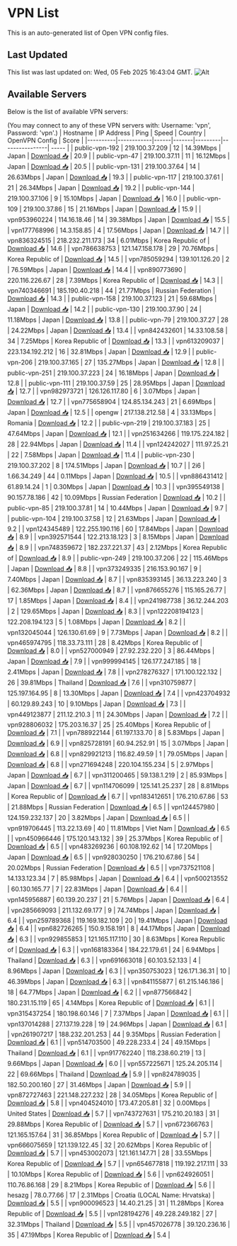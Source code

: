 # VPN List

This is an auto-generated list of Open VPN config files.

## Last Updated

This list was last updated on: Wed, 05 Feb 2025 16:43:04 GMT.
![Alt](https://repobeats.axiom.co/api/embed/186b98318ef1479477931607c1ad7d823f12451f.svg "Repobeats analytics image")

## Available Servers

Below is the list of available VPN servers:

(You may connect to any of these VPN servers with: Username: 'vpn', Password: 'vpn'.)
| Hostname | IP Address | Ping | Speed | Country | OpenVPN Config | Score |
|----------|------------|------|-------|---------|----------------| ----- |
| public-vpn-192 | 219.100.37.209 | 12 | 14.39Mbps | Japan | [Download 📥](./configs/server_0_JP.ovpn) | 20.9 |
| public-vpn-47 | 219.100.37.11 | 11 | 16.12Mbps | Japan | [Download 📥](./configs/server_1_JP.ovpn) | 20.5 |
| public-vpn-131 | 219.100.37.64 | 14 | 26.63Mbps | Japan | [Download 📥](./configs/server_2_JP.ovpn) | 19.3 |
| public-vpn-117 | 219.100.37.61 | 21 | 26.34Mbps | Japan | [Download 📥](./configs/server_3_JP.ovpn) | 19.2 |
| public-vpn-144 | 219.100.37.106 | 9 | 15.10Mbps | Japan | [Download 📥](./configs/server_4_JP.ovpn) | 16.0 |
| public-vpn-109 | 219.100.37.86 | 15 | 21.16Mbps | Japan | [Download 📥](./configs/server_5_JP.ovpn) | 15.9 |
| vpn953960224 | 114.16.18.46 | 14 | 39.38Mbps | Japan | [Download 📥](./configs/server_6_JP.ovpn) | 15.5 |
| vpn177768996 | 14.3.158.85 | 4 | 17.56Mbps | Japan | [Download 📥](./configs/server_7_JP.ovpn) | 14.7 |
| vpn836324515 | 218.232.211.173 | 34 | 6.01Mbps | Korea Republic of | [Download 📥](./configs/server_8_KR.ovpn) | 14.6 |
| vpn786638753 | 121.147.158.178 | 29 | 70.76Mbps | Korea Republic of | [Download 📥](./configs/server_9_KR.ovpn) | 14.5 |
| vpn785059294 | 139.101.126.20 | 2 | 76.59Mbps | Japan | [Download 📥](./configs/server_10_JP.ovpn) | 14.4 |
| vpn890773690 | 220.116.226.67 | 28 | 7.39Mbps | Korea Republic of | [Download 📥](./configs/server_11_KR.ovpn) | 14.3 |
| vpn740346691 | 185.190.40.218 | 44 | 21.77Mbps | Russian Federation | [Download 📥](./configs/server_12_RU.ovpn) | 14.3 |
| public-vpn-158 | 219.100.37.123 | 21 | 59.68Mbps | Japan | [Download 📥](./configs/server_13_JP.ovpn) | 14.2 |
| public-vpn-130 | 219.100.37.90 | 24 | 11.18Mbps | Japan | [Download 📥](./configs/server_14_JP.ovpn) | 13.8 |
| public-vpn-79 | 219.100.37.27 | 28 | 24.22Mbps | Japan | [Download 📥](./configs/server_15_JP.ovpn) | 13.4 |
| vpn842432601 | 14.33.108.58 | 34 | 7.25Mbps | Korea Republic of | [Download 📥](./configs/server_16_KR.ovpn) | 13.3 |
| vpn613209037 | 223.134.192.212 | 16 | 32.81Mbps | Japan | [Download 📥](./configs/server_17_JP.ovpn) | 12.9 |
| public-vpn-206 | 219.100.37.165 | 27 | 135.27Mbps | Japan | [Download 📥](./configs/server_18_JP.ovpn) | 12.8 |
| public-vpn-251 | 219.100.37.223 | 24 | 16.18Mbps | Japan | [Download 📥](./configs/server_19_JP.ovpn) | 12.8 |
| public-vpn-111 | 219.100.37.59 | 25 | 28.95Mbps | Japan | [Download 📥](./configs/server_20_JP.ovpn) | 12.7 |
| vpn982973721 | 126.126.117.80 | 6 | 3.07Mbps | Japan | [Download 📥](./configs/server_21_JP.ovpn) | 12.7 |
| vpn775658904 | 124.85.134.243 | 21 | 6.69Mbps | Japan | [Download 📥](./configs/server_22_JP.ovpn) | 12.5 |
| opengw | 217.138.212.58 | 4 | 33.13Mbps | Romania | [Download 📥](./configs/server_23_RO.ovpn) | 12.2 |
| public-vpn-219 | 219.100.37.183 | 25 | 47.64Mbps | Japan | [Download 📥](./configs/server_24_JP.ovpn) | 12.1 |
| vpn251634266 | 119.175.224.182 | 28 | 22.94Mbps | Japan | [Download 📥](./configs/server_25_JP.ovpn) | 11.4 |
| vpn124242027 | 111.97.25.21 | 22 | 7.58Mbps | Japan | [Download 📥](./configs/server_26_JP.ovpn) | 11.4 |
| public-vpn-230 | 219.100.37.202 | 8 | 174.51Mbps | Japan | [Download 📥](./configs/server_27_JP.ovpn) | 10.7 |
| 2i6 | 1.66.34.249 | 44 | 0.11Mbps | Japan | [Download 📥](./configs/server_28_JP.ovpn) | 10.5 |
| vpn886431412 | 61.89.14.24 | 1 | 0.30Mbps | Japan | [Download 📥](./configs/server_29_JP.ovpn) | 10.3 |
| vpn395549138 | 90.157.78.186 | 42 | 10.09Mbps | Russian Federation | [Download 📥](./configs/server_30_RU.ovpn) | 10.2 |
| public-vpn-85 | 219.100.37.81 | 14 | 10.44Mbps | Japan | [Download 📥](./configs/server_31_JP.ovpn) | 9.7 |
| public-vpn-104 | 219.100.37.58 | 12 | 21.63Mbps | Japan | [Download 📥](./configs/server_32_JP.ovpn) | 9.2 |
| vpn124345489 | 122.255.190.116 | 60 | 17.84Mbps | Japan | [Download 📥](./configs/server_33_JP.ovpn) | 8.9 |
| vpn392571544 | 122.213.18.123 | 3 | 8.15Mbps | Japan | [Download 📥](./configs/server_34_JP.ovpn) | 8.9 |
| vpn748359672 | 182.237.221.37 | 43 | 2.12Mbps | Korea Republic of | [Download 📥](./configs/server_35_KR.ovpn) | 8.9 |
| public-vpn-249 | 219.100.37.206 | 22 | 115.46Mbps | Japan | [Download 📥](./configs/server_36_JP.ovpn) | 8.8 |
| vpn373249335 | 216.153.90.167 | 9 | 7.40Mbps | Japan | [Download 📥](./configs/server_37_JP.ovpn) | 8.7 |
| vpn835393145 | 36.13.223.240 | 3 | 62.36Mbps | Japan | [Download 📥](./configs/server_38_JP.ovpn) | 8.7 |
| vpn876655276 | 115.165.26.77 | 17 | 1.85Mbps | Japan | [Download 📥](./configs/server_39_JP.ovpn) | 8.4 |
| vpn241987738 | 36.12.244.203 | 2 | 129.65Mbps | Japan | [Download 📥](./configs/server_40_JP.ovpn) | 8.3 |
| vpn122208194123 | 122.208.194.123 | 5 | 1.08Mbps | Japan | [Download 📥](./configs/server_41_JP.ovpn) | 8.2 |
| vpn132045044 | 126.130.61.69 | 9 | 7.73Mbps | Japan | [Download 📥](./configs/server_42_JP.ovpn) | 8.2 |
| vpn465974795 | 118.33.73.111 | 28 | 8.42Mbps | Korea Republic of | [Download 📥](./configs/server_43_KR.ovpn) | 8.0 |
| vpn527000949 | 27.92.232.220 | 3 | 86.44Mbps | Japan | [Download 📥](./configs/server_44_JP.ovpn) | 7.9 |
| vpn999994145 | 126.177.247.185 | 18 | 2.41Mbps | Japan | [Download 📥](./configs/server_45_JP.ovpn) | 7.8 |
| vpn278276327 | 171.100.122.132 | 26 | 39.81Mbps | Thailand | [Download 📥](./configs/server_46_TH.ovpn) | 7.6 |
| vpn310759877 | 125.197.164.95 | 8 | 13.30Mbps | Japan | [Download 📥](./configs/server_47_JP.ovpn) | 7.4 |
| vpn423704932 | 60.129.89.243 | 10 | 9.10Mbps | Japan | [Download 📥](./configs/server_48_JP.ovpn) | 7.3 |
| vpn449123877 | 211.12.210.3 | 11 | 24.30Mbps | Japan | [Download 📥](./configs/server_49_JP.ovpn) | 7.2 |
| vpn928806032 | 175.203.16.37 | 25 | 25.40Mbps | Korea Republic of | [Download 📥](./configs/server_50_KR.ovpn) | 7.1 |
| vpn788922144 | 61.197.133.70 | 8 | 5.83Mbps | Japan | [Download 📥](./configs/server_51_JP.ovpn) | 6.9 |
| vpn825728191 | 60.94.252.91 | 15 | 3.07Mbps | Japan | [Download 📥](./configs/server_52_JP.ovpn) | 6.8 |
| vpn829921213 | 116.82.49.59 | 1 | 79.05Mbps | Japan | [Download 📥](./configs/server_53_JP.ovpn) | 6.8 |
| vpn271694248 | 220.104.155.234 | 5 | 2.97Mbps | Japan | [Download 📥](./configs/server_54_JP.ovpn) | 6.7 |
| vpn311200465 | 59.138.1.219 | 2 | 85.93Mbps | Japan | [Download 📥](./configs/server_55_JP.ovpn) | 6.7 |
| vpn114706099 | 125.141.25.237 | 28 | 8.81Mbps | Korea Republic of | [Download 📥](./configs/server_56_KR.ovpn) | 6.7 |
| vpn183412651 | 176.210.67.86 | 53 | 21.88Mbps | Russian Federation | [Download 📥](./configs/server_57_RU.ovpn) | 6.5 |
| vpn124457980 | 124.159.232.137 | 20 | 3.82Mbps | Japan | [Download 📥](./configs/server_58_JP.ovpn) | 6.5 |
| vpn919706445 | 113.22.13.69 | 40 | 11.81Mbps | Viet Nam | [Download 📥](./configs/server_59_VN.ovpn) | 6.5 |
| vpn450966446 | 175.120.143.132 | 39 | 25.37Mbps | Korea Republic of | [Download 📥](./configs/server_60_KR.ovpn) | 6.5 |
| vpn483269236 | 60.108.192.62 | 14 | 17.20Mbps | Japan | [Download 📥](./configs/server_61_JP.ovpn) | 6.5 |
| vpn928030250 | 176.210.67.86 | 54 | 20.02Mbps | Russian Federation | [Download 📥](./configs/server_62_RU.ovpn) | 6.5 |
| vpn737521108 | 14.133.123.34 | 7 | 85.98Mbps | Japan | [Download 📥](./configs/server_63_JP.ovpn) | 6.4 |
| vpn500213552 | 60.130.165.77 | 7 | 22.83Mbps | Japan | [Download 📥](./configs/server_64_JP.ovpn) | 6.4 |
| vpn145956887 | 60.139.20.237 | 21 | 5.76Mbps | Japan | [Download 📥](./configs/server_65_JP.ovpn) | 6.4 |
| vpn285669093 | 211.132.69.177 | 9 | 74.74Mbps | Japan | [Download 📥](./configs/server_66_JP.ovpn) | 6.4 |
| vpn259789368 | 119.169.182.109 | 20 | 19.41Mbps | Japan | [Download 📥](./configs/server_67_JP.ovpn) | 6.4 |
| vpn682726265 | 150.9.158.191 | 8 | 44.17Mbps | Japan | [Download 📥](./configs/server_68_JP.ovpn) | 6.3 |
| vpn929855853 | 121.165.117.110 | 30 | 8.63Mbps | Korea Republic of | [Download 📥](./configs/server_69_KR.ovpn) | 6.3 |
| vpn168183364 | 184.22.179.61 | 24 | 6.94Mbps | Thailand | [Download 📥](./configs/server_70_TH.ovpn) | 6.3 |
| vpn691663018 | 60.103.52.133 | 4 | 8.96Mbps | Japan | [Download 📥](./configs/server_71_JP.ovpn) | 6.3 |
| vpn350753023 | 126.171.36.31 | 10 | 46.39Mbps | Japan | [Download 📥](./configs/server_72_JP.ovpn) | 6.3 |
| vpn841155877 | 61.215.146.186 | 18 | 64.77Mbps | Japan | [Download 📥](./configs/server_73_JP.ovpn) | 6.2 |
| vpn877566842 | 180.231.15.119 | 65 | 4.14Mbps | Korea Republic of | [Download 📥](./configs/server_74_KR.ovpn) | 6.1 |
| vpn315437254 | 180.198.60.146 | 7 | 7.37Mbps | Japan | [Download 📥](./configs/server_75_JP.ovpn) | 6.1 |
| vpn137014288 | 27.137.19.228 | 19 | 24.96Mbps | Japan | [Download 📥](./configs/server_76_JP.ovpn) | 6.1 |
| vpn261907217 | 188.232.201.253 | 44 | 9.35Mbps | Russian Federation | [Download 📥](./configs/server_77_RU.ovpn) | 6.1 |
| vpn514703500 | 49.228.233.4 | 24 | 49.15Mbps | Thailand | [Download 📥](./configs/server_78_TH.ovpn) | 6.1 |
| vpn917762240 | 118.238.60.219 | 13 | 9.66Mbps | Japan | [Download 📥](./configs/server_79_JP.ovpn) | 6.0 |
| vpn557225671 | 125.24.205.114 | 22 | 69.66Mbps | Thailand | [Download 📥](./configs/server_80_TH.ovpn) | 5.9 |
| vpn824789035 | 182.50.200.160 | 27 | 31.46Mbps | Japan | [Download 📥](./configs/server_81_JP.ovpn) | 5.9 |
| vpn872727463 | 221.148.227.232 | 28 | 34.05Mbps | Korea Republic of | [Download 📥](./configs/server_82_KR.ovpn) | 5.8 |
| vpn404524010 | 173.47.205.81 | 32 | 0.00Mbps | United States | [Download 📥](./configs/server_83_US.ovpn) | 5.7 |
| vpn743727631 | 175.210.20.183 | 31 | 29.88Mbps | Korea Republic of | [Download 📥](./configs/server_84_KR.ovpn) | 5.7 |
| vpn672366763 | 121.165.157.64 | 31 | 36.85Mbps | Korea Republic of | [Download 📥](./configs/server_85_KR.ovpn) | 5.7 |
| vpn666075659 | 121.139.122.45 | 32 | 20.62Mbps | Korea Republic of | [Download 📥](./configs/server_86_KR.ovpn) | 5.7 |
| vpn453002073 | 121.161.147.71 | 28 | 33.55Mbps | Korea Republic of | [Download 📥](./configs/server_87_KR.ovpn) | 5.7 |
| vpn654677818 | 119.192.217.111 | 33 | 10.10Mbps | Korea Republic of | [Download 📥](./configs/server_88_KR.ovpn) | 5.6 |
| vpn624926051 | 110.76.86.168 | 29 | 8.21Mbps | Korea Republic of | [Download 📥](./configs/server_89_KR.ovpn) | 5.6 |
| hesazg | 78.0.77.66 | 17 | 2.31Mbps | Croatia (LOCAL Name: Hrvatska) | [Download 📥](./configs/server_90_HR.ovpn) | 5.5 |
| vpn900096523 | 14.40.21.25 | 31 | 11.28Mbps | Korea Republic of | [Download 📥](./configs/server_91_KR.ovpn) | 5.5 |
| vpn128194276 | 49.228.249.182 | 27 | 32.31Mbps | Thailand | [Download 📥](./configs/server_92_TH.ovpn) | 5.5 |
| vpn457026778 | 39.120.236.16 | 35 | 47.19Mbps | Korea Republic of | [Download 📥](./configs/server_93_KR.ovpn) | 5.4 |
